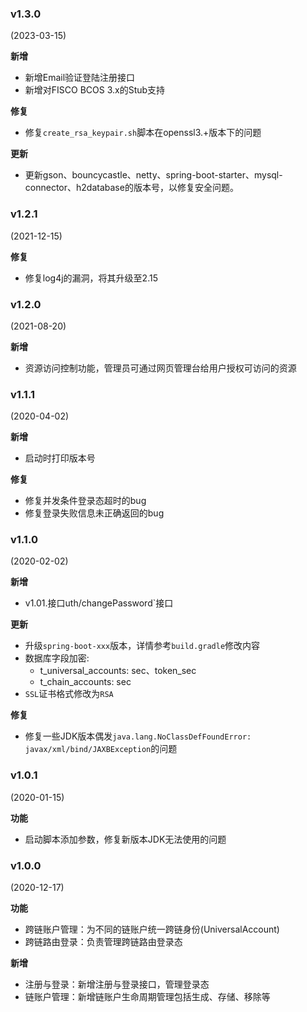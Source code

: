 ### v1.3.0

(2023-03-15)

**新增**

* 新增Email验证登陆注册接口
* 新增对FISCO BCOS 3.x的Stub支持

**修复**

* 修复`create_rsa_keypair.sh`脚本在openssl3.+版本下的问题

**更新**

* 更新gson、bouncycastle、netty、spring-boot-starter、mysql-connector、h2database的版本号，以修复安全问题。

### v1.2.1

(2021-12-15)

**修复**

* 修复log4j的漏洞，将其升级至2.15

### v1.2.0

(2021-08-20)

**新增**

* 资源访问控制功能，管理员可通过网页管理台给用户授权可访问的资源

### v1.1.1

(2020-04-02)

**新增**

* 启动时打印版本号

**修复**

* 修复并发条件登录态超时的bug
* 修复登录失败信息未正确返回的bug

### v1.1.0

(2020-02-02)

**新增**

* v1.01.接口uth/changePassword`接口

**更新**

* 升级`spring-boot-xxx`版本，详情参考`build.gradle`修改内容
* 数据库字段加密:
    * t_universal_accounts: sec、token_sec
    * t_chain_accounts: sec
* `SSL`证书格式修改为`RSA`

**修复**

* 修复一些JDK版本偶发`java.lang.NoClassDefFoundError: javax/xml/bind/JAXBException`的问题

### v1.0.1

(2020-01-15)

**功能**

* 启动脚本添加参数，修复新版本JDK无法使用的问题

### v1.0.0

(2020-12-17)

**功能**

* 跨链账户管理：为不同的链账户统一跨链身份(UniversalAccount)
* 跨链路由登录：负责管理跨链路由登录态

**新增**

* 注册与登录：新增注册与登录接口，管理登录态
* 链账户管理：新增链账户生命周期管理包括生成、存储、移除等
